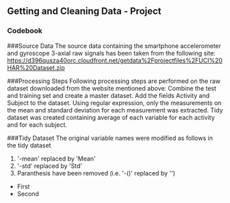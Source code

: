 ## Getting and Cleaning Data - Project
### Codebook

###Source Data
The source data containing the smartphone accelerometer and gyroscope 3-axial raw signals has been taken from the following site:
https://d396qusza40orc.cloudfront.net/getdata%2Fprojectfiles%2FUCI%20HAR%20Dataset.zip 

###Processing Steps
Following processing steps are performed on the raw dataset downloaded from the website mentioned above:
Combine the test and training set and create a master dataset. Add the fields Activity and Subject to the dataset.
Using regular expression, only the measurements on the mean and standard deviation for each measurement was extracted.
Tidy dataset was created containing average of each variable for each activity and for each subject.

###Tidy Dataset
The original variable names were modified as follows in the tidy dataset
1. '-mean' replaced by 'Mean'
2. '-std' replaced by 'Std'
3. Paranthesis have been removed (i.e. '-()' replaced by '')


* First
* Second